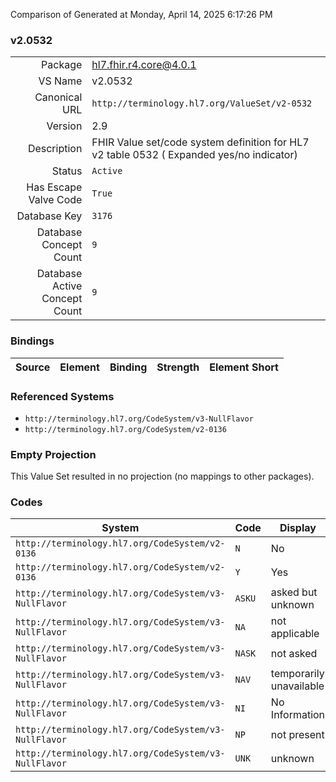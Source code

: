Comparison of 
Generated at Monday, April 14, 2025 6:17:26 PM

### v2.0532

|      |     |
| ---: | --- |
| Package | hl7.fhir.r4.core@4.0.1 |
| VS Name | v2.0532 |
| Canonical URL | `http://terminology.hl7.org/ValueSet/v2-0532` |
| Version | 2.9 |
| Description | FHIR Value set/code system definition for HL7 v2 table 0532 ( Expanded yes/no indicator) |
| Status | `Active` |
| Has Escape Valve Code | `True` |
| Database Key | `3176` |
| Database Concept Count | `9` |
| Database Active Concept Count | `9` |
### Bindings

| Source | Element | Binding | Strength | Element Short |
| ------ | ------- | ------- | -------- | ------------- |

### Referenced Systems

* `http://terminology.hl7.org/CodeSystem/v3-NullFlavor`
* `http://terminology.hl7.org/CodeSystem/v2-0136`
### Empty Projection

This Value Set resulted in no projection (no mappings to other packages).

### Codes

| System | Code | Display |
| ------ | ---- | ------- |
| `http://terminology.hl7.org/CodeSystem/v2-0136` | `N` | No |
| `http://terminology.hl7.org/CodeSystem/v2-0136` | `Y` | Yes |
| `http://terminology.hl7.org/CodeSystem/v3-NullFlavor` | `ASKU` | asked but unknown |
| `http://terminology.hl7.org/CodeSystem/v3-NullFlavor` | `NA` | not applicable |
| `http://terminology.hl7.org/CodeSystem/v3-NullFlavor` | `NASK` | not asked |
| `http://terminology.hl7.org/CodeSystem/v3-NullFlavor` | `NAV` | temporarily unavailable |
| `http://terminology.hl7.org/CodeSystem/v3-NullFlavor` | `NI` | No Information |
| `http://terminology.hl7.org/CodeSystem/v3-NullFlavor` | `NP` | not present |
| `http://terminology.hl7.org/CodeSystem/v3-NullFlavor` | `UNK` | unknown |
